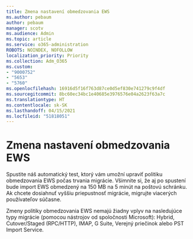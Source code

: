 ```yaml
---
title: Zmena nastavení obmedzovania EWS
ms.author: pebaum
author: pebaum
manager: scotv
ms.audience: Admin
ms.topic: article
ms.service: o365-administration
ROBOTS: NOINDEX, NOFOLLOW
localization_priority: Priority
ms.collection: Adm_O365
ms.custom:
- "9000752"
- "5653"
- "5760"
ms.openlocfilehash: 16916d5f16f763d87ce0d5ef830e741279c9f4df
ms.sourcegitcommit: 8bc60ec34bc1e40685e3976576e04a2623f63a7c
ms.translationtype: HT
ms.contentlocale: sk-SK
ms.lasthandoff: 04/15/2021
ms.locfileid: "51818051"
---
```

# <a name="changing-ews-throttling-settings"></a>Zmena nastavení obmedzovania EWS

Spustite náš automatický test, ktorý vám umožní upraviť politiku obmedzovania EWS počas trvania migrácie. Všimnite si, že aj po spustení bude import EWS obmedzený na 150 MB na 5 minút na poštovú schránku. Ak chcete dosiahnuť vyššiu priepustnosť migrácie, migrujte viacerých používateľov súčasne.

Zmeny politiky obmedzovania EWS nemajú žiadny vplyv na nasledujúce typy migrácie (pomocou nástrojov od spoločnosti Microsoft): Hybrid, Cutover/Staged (RPC/HTTP), IMAP, G Suite, Verejný priečinok alebo PST Import Service.
